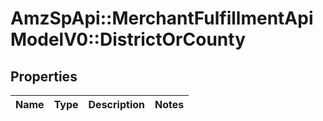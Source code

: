 # AmzSpApi::MerchantFulfillmentApiModelV0::DistrictOrCounty

## Properties
Name | Type | Description | Notes
------------ | ------------- | ------------- | -------------

